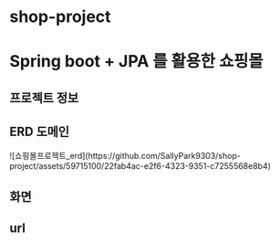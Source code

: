 # shop-project
<H1>Spring boot + JPA 를 활용한 쇼핑몰 </H1>
<h2>프로젝트 정보</h2>


<H2>ERD 도메인 </H2>
![쇼핑몰프로젝트_erd](https://github.com/SallyPark9303/shop-project/assets/59715100/22fab4ac-e2f6-4323-9351-c7255568e8b4)

<h2>화면</h2>

<h2>url</h2>
